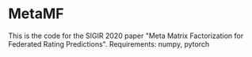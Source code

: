 # MetaMF
This is the code for the SIGIR 2020 paper "Meta Matrix Factorization for Federated Rating Predictions".
Requirements: numpy, pytorch
